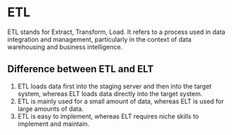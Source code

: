 # ETL
ETL stands for Extract, Transform, Load. It refers to a process used in data integration and management, particularly in the context of data warehousing and business intelligence.

## Difference between ETL and ELT
1. ETL loads data first into the staging server and then into the target system, whereas ELT loads data directly into the target system.
2. ETL is mainly used for a small amount of data, whereas ELT is used for large amounts of data.
3. ETL is easy to implement, whereas ELT requires niche skills to implement and maintain.
<!--stackedit_data:
eyJoaXN0b3J5IjpbLTQ2NzcxMjY2NCwtMjk0ODM5NDY3LDczMD
k5ODExNl19
-->